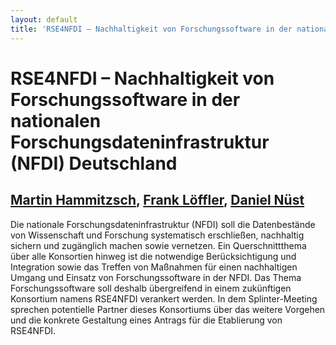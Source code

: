 ```yaml
---
layout: default
title: 'RSE4NFDI – Nachhaltigkeit von Forschungssoftware in der nationalen Forschungsdateninfrastruktur (NFDI) Deutschland'
---
```


# RSE4NFDI – Nachhaltigkeit von Forschungssoftware in der nationalen Forschungsdateninfrastruktur (NFDI) Deutschland

## [Martin Hammitzsch](../../speaker/3ZD3GB/), [Frank Löffler](../../speaker/HNP3LQ/), [Daniel Nüst](../../speaker/EUBGVF/)

Die nationale Forschungsdateninfrastruktur (NFDI) soll die Datenbestände von Wissenschaft und Forschung systematisch erschließen, nachhaltig sichern und zugänglich machen sowie vernetzen. Ein Querschnittthema über alle Konsortien hinweg ist die notwendige Berücksichtigung und Integration sowie das Treffen von Maßnahmen für einen nachhaltigen Umgang und Einsatz von Forschungssoftware in der NFDI. Das Thema Forschungssoftware soll deshalb übergreifend in einem zukünftigen Konsortium namens RSE4NFDI verankert werden. In dem Splinter-Meeting sprechen potentielle Partner dieses Konsortiums über das weitere Vorgehen und die konkrete Gestaltung eines Antrags für die Etablierung von RSE4NFDI.